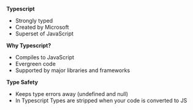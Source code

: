 **Typescript**
- Strongly typed
- Created by Microsoft
- Superset of JavaScript

**Why Typescript?**
- Compiles to JavaScript
- Evergreen code
- Supported by major libraries and frameworks

**Type Safety**
- Keeps type errors away (undefined and null)
- In Typescript Types are stripped when your code is converted to JS